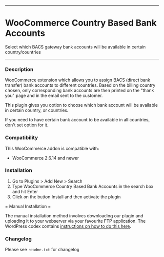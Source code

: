 
-----------------------

# WooCommerce Country Based Bank Accounts

Select which BACS gateway bank accounts will be available in certain country/countries

-----------------------

### Description

WooCommerce extension which allows you to assign BACS (direct bank transfer) bank accounts to 
different countries. Based on the billing country chosen, only corresponding bank accounts are 
then printed on the "thank you" page and in the email sent to the customer. 

This plugin gives you option to choose which bank account will be available in certain country, or countries.

If you need to have certain bank account to be available in all countries, don't set option for it.

### Compatibility

This WooCommerce addon is compatible with:
* WooCommerce 2.6.14 and newer

### Installation

1. Go to Plugins > Add New > Search
2. Type WooCommerce Country Based Bank Accounts in the search box and hit Enter
3. Click on the button Install and then activate the plugin

= Manual Installation =

The manual installation method involves downloading our plugin and uploading it to your webserver via your favourite FTP application. The WordPress codex contains [instructions on how to do this here](http://codex.wordpress.org/Managing_Plugins#Manual_Plugin_Installation).

### Changelog
Please see `readme.txt` for changelog
